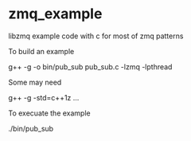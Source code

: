 # zmq_example
libzmq example code with c for most of zmq patterns

To build an example

g++ -g -o bin/pub_sub pub_sub.c -lzmq -lpthread

Some may need

g++ -g -std=c++1z ...

To execuate the example

./bin/pub_sub